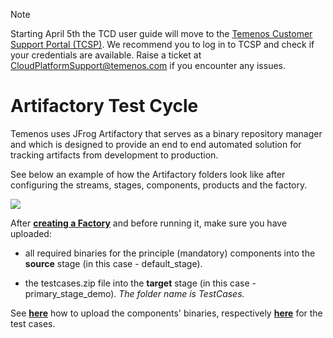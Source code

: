 > [!Note]
>  Starting April 5th the TCD user guide will move to the [Temenos Customer Support Portal (TCSP)](https://tcsp.temenos.com/TCD/Modules/TemenosContinuousDeployment/Overview/Overview.htm). We recommend you to log in to TCSP and check if your credentials are available. Raise a ticket at [CloudPlatformSupport@temenos.com](CloudPlatformSupport@temenos.com) if you encounter any issues.

# Artifactory Test Cycle

Temenos uses JFrog Artifactory that serves as a binary repository manager and which is designed to provide an end to end automated solution for tracking artifacts from development to production.

See below an example of how the Artifactory folders look like after configuring the streams, stages, components, products and the factory. 

![](./images/artifactory-test-structure.png)

After <a href="./factories.md#set-up-create-a-factory" target="blank">**creating a Factory**</a> and before running it, make sure you have uploaded:

- all required binaries for the principle (mandatory) components into the **source** stage (in this case - default_stage).

- the testcases.zip file into the **target** stage (in this case - primary_stage_demo). *The folder name is TestCases.*

See <a href="./components-products.md#how-to-set-up-delete-components" target="blank">**here**</a> how to upload the components' binaries, respectively <a href="./stage-testcases.md" target="blank">**here**</a> for the test cases.







